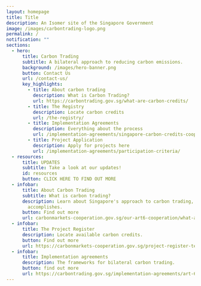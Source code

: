 ```yaml
---
layout: homepage
title: Title
description: An Isomer site of the Singapore Government
image: /images/carbontrading-logo.png
permalink: /
notification: ""
sections:
  - hero:
      title: Carbon Trading
      subtitle: A bilateral approach to reducing carbon emissions.
      background: /images/hero-banner.png
      button: Contact Us
      url: /contact-us/
      key_highlights:
        - title: About carbon trading
          description: What is Carbon Trading?
          url: https://carbontrading.gov.sg/what-are-carbon-credits/
        - title: The Registry
          description: Locate carbon credits
          url: /the-registry/
        - title: Implementation Agreements
          description: Everything about the process
          url: /implementation-agreements/singapore-carbon-credits-cooperation
        - title: Project Application
          description: Apply for projects here
          url: /implementation-agreements/participation-criteria/
  - resources:
      title: UPDATES
      subtitle: Take a look at our updates!
      id: resources
      button: CLICK HERE TO FIND OUT MORE
  - infobar:
      title: About Carbon Trading
      subtitle: What is carbon trading?
      description: Learn about Singapore's approach to carbon trading, and what it
        accomplishes.
      button: Find out more
      url: carbonmarkets-cooperation.gov.sg/our-art6-cooperation/what-are-carbon-credits/
  - infobar:
      title: The Project Register
      description: Locate available carbon credits.
      button: Find out more
      url: https://carbonmarkets-cooperation.gov.sg/project-register-test/
  - infobar:
      title: Implementation agreements
      description: The frameworks for bilateral carbon trading.
      button: find out more
      url: https://carbontrading.gov.sg/implementation-agreements/art-6/
---
```

